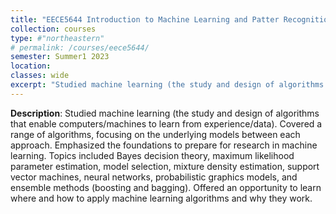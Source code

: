 ```yaml
---
title: "EECE5644 Introduction to Machine Learning and Patter Recognition"
collection: courses
type: #"northeastern"
# permalink: /courses/eece5644/ 
semester: Summer1 2023
location: 
classes: wide
excerpt: "Studied machine learning (the study and design of algorithms that enable computers/machines to learn from experience/data)."
---
```


**Description**: Studied machine learning (the study and design of algorithms that enable computers/machines to learn from experience/data). Covered a range of algorithms, focusing on the underlying models between each approach. Emphasized the foundations to prepare for research in machine learning. Topics included Bayes decision theory, maximum likelihood parameter estimation, model selection, mixture density estimation, support vector machines, neural networks, probabilistic graphics models, and ensemble methods (boosting and bagging). Offered an opportunity to learn where and how to apply machine learning algorithms and why they work.
